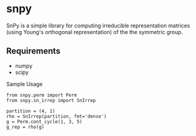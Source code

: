 # snpy
SnPy is a simple library for computing irreducible representation matrices (using Young's orthogonal representation) of the the symmetric group.

## Requirements
- numpy
- scipy

Sample Usage
```
from snpy.perm import Perm
from snpy.sn_irrep import SnIrrep

partition = (4, 1)
rho = SnIrrep(partition, fmt='dense')
g = Perm.cont_cycle(1, 3, 5)
g_rep = rho(g)
```
